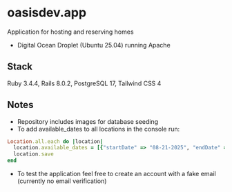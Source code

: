 # oasisdev.app

Application for hosting and reserving homes

- Digital Ocean Droplet (Ubuntu 25.04) running Apache

## Stack

Ruby 3.4.4, Rails 8.0.2, PostgreSQL 17, Tailwind CSS 4

## Notes

- Repository includes images for database seeding
- To add available_dates to all locations in the console run:

```ruby
Location.all.each do |location|
  location.available_dates = [{"startDate" => "08-21-2025", "endDate" => "12-31-2025"}]
  location.save
end
```

- To test the application feel free to create an account with a fake email (currently no email verification)
